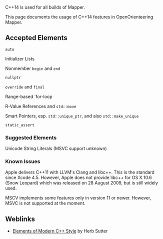 C++14 is used for all builds of Mapper.

This page documents the usage of C++14 features in OpenOrienteering Mapper. 

## Accepted Elements

`auto`

Initializer Lists

Nonmember `begin` and `end` 

`nullptr`

`override` and `final`

Range-based `for-loop

R-Value References and `std::move`

Smart Pointers, esp. `std::unique_ptr`, and also `std::make_unique`

`static_assert`


### Suggested Elements

Unicode String Literals (MSVC support unknown) 


### Known Issues

Apple delivers C++11 with LLVM's Clang and libc++. This is the standard since Xcode 4.5. However, Apple does not provide libc++ for OS X 10.6 (Snow Leopard) which was released on 28 August 2009, but is still widely used. 

MSCV implements some features only in version 11 or newer. However, MSVC is not supported at the moment.


## Weblinks

  * [Elements of Modern C++ Style](http://herbsutter.com/elements-of-modern-c-style/) by Herb Sutter 
